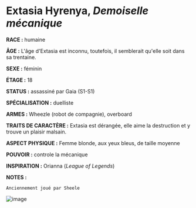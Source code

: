 # Extasia Hyrenya, *Demoiselle mécanique*

**RACE :** humaine

**ÂGE :** L'âge d'Extasia est inconnu, toutefois, il semblerait qu'elle soit dans sa trentaine.

**SEXE :** féminin

**ÉTAGE :** 18

**STATUS :** assassiné par Gaia (S1-S1)

**SPÉCIALISATION :** duelliste

**ARMES :** Wheezle (robot de compagnie), overboard

**TRAITS DE CARACTÈRE :** Extasia est dérangée, elle aime la destruction et y trouve un plaisir malsain.

**ASPECT PHYSIQUE :** Femme blonde, aux yeux bleus, de taille moyenne

**POUVOIR :** controle la mécanique

**INSPIRATION :** Orianna (*League of Legends*)

**NOTES :**

`Anciennement joué par Sheele`

![image](https://data.enyxia.fr/images/characters/extasia.png)
